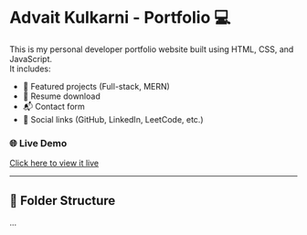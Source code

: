 # Advait Kulkarni - Portfolio 💻

This is my personal developer portfolio website built using HTML, CSS, and JavaScript.  
It includes:

- 🚀 Featured projects (Full-stack, MERN)
- 📄 Resume download
- 📬 Contact form
- 🔗 Social links (GitHub, LinkedIn, LeetCode, etc.)

### 🌐 Live Demo
[Click here to view it live](https://advait-kulkarni-portfolio.netlify.app/)

---

## 📁 Folder Structure
...
